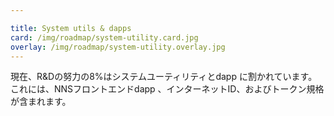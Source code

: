 ```yaml
---

title: System utils & dapps
card: /img/roadmap/system-utility.card.jpg
overlay: /img/roadmap/system-utility.overlay.jpg
---
```

現在、R\&Dの努力の8%はシステムユーティリティとdapp に割かれています。これには、NNSフロントエンドdapp 、インターネットID、およびトークン規格が含まれます。

<!---


8 percent of R&D's efforts are currently devoted to system utils & dapp. This includes the NNS front-end dapp, Internet Identity, and token standards.

-->
